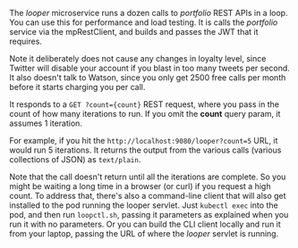 <!--
       Copyright 2017 IBM Corp All Rights Reserved

   Licensed under the Apache License, Version 2.0 (the "License");
   you may not use this file except in compliance with the License.
   You may obtain a copy of the License at

       http://www.apache.org/licenses/LICENSE-2.0

   Unless required by applicable law or agreed to in writing, software
   distributed under the License is distributed on an "AS IS" BASIS,
   WITHOUT WARRANTIES OR CONDITIONS OF ANY KIND, either express or implied.
   See the License for the specific language governing permissions and
   limitations under the License.
-->

The *looper* microservice runs a dozen calls to *portfolio* REST APIs in a loop.  You can use this for
performance and load testing.  It is calls the *portfolio* service via the mpRestClient, and builds
and passes the JWT that it requires.

Note it deliberately does not cause any changes in loyalty level, since Twitter will disable your
account if you blast in too many tweets per second.  It also doesn't talk to Watson, since you only
get 2500 free calls per month before it starts charging you per call.

It responds to a `GET ?count={count}` REST request, where you pass in the count of how many iterations
to run.  If you omit the **count** query param, it assumes 1 iteration.

For example, if you hit the `http://localhost:9080/looper?count=5` URL, it would run 5 iterations.  It
returns the output from the various calls (various collections of JSON) as `text/plain`.

Note that the call doesn't return until all the iterations are complete.  So you might be waiting a
long time in a browser (or curl) if you request a high count.  To address that, there's also a
command-line client that will also get installed to the pod running the looper servlet.  Just
`kubectl exec` into the pod, and then run `loopctl.sh`, passing it parameters as explained when you
run it with no parameters.  Or you can build the CLI client locally and run it from your laptop,
passing the URL of where the *looper* servlet is running.
